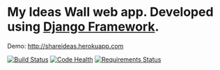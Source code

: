 # My Ideas Wall web app. Developed using [Django Framework](https://www.djangoproject.com).

Demo: http://shareideas.herokuapp.com

[![Build Status](https://travis-ci.org/dubirajara/django_my_ideas_wall.svg?branch=master)](https://travis-ci.org/dubirajara/django_my_ideas_wall)
[![Code Health](https://landscape.io/github/dubirajara/django_my_ideas_wall/master/landscape.svg?style=flat)](https://landscape.io/github/dubirajara/django_my_ideas_wall/master)
[![Requirements Status](https://requires.io/github/dubirajara/django_my_ideas_wall/requirements.svg?branch=master)](https://requires.io/github/dubirajara/django_my_ideas_wall/requirements/?branch=master)





